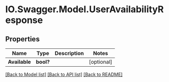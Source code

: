 # IO.Swagger.Model.UserAvailabilityResponse
## Properties

Name | Type | Description | Notes
------------ | ------------- | ------------- | -------------
**Available** | **bool?** |  | [optional] 

[[Back to Model list]](../README.md#documentation-for-models) [[Back to API list]](../README.md#documentation-for-api-endpoints) [[Back to README]](../README.md)

